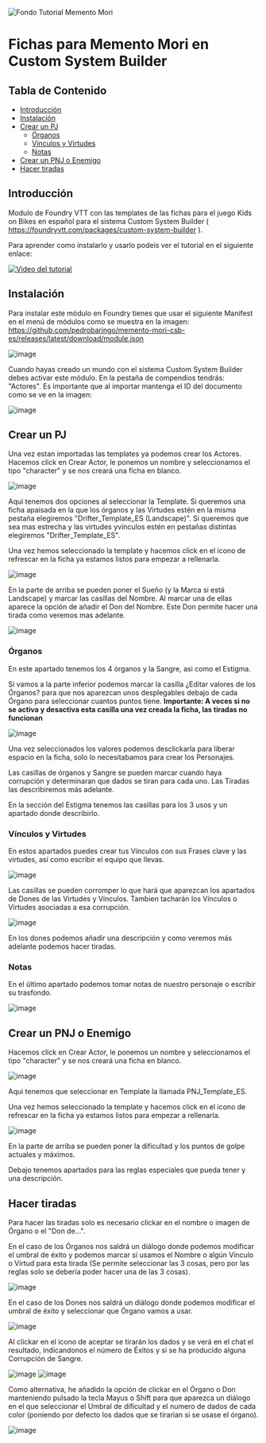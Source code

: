 
![Fondo Tutorial Memento Mori](https://github.com/pedrobaringo/kids-on-bikes-csb-es/assets/148097688/cc01b23d-0e75-4d58-96fe-232523b7f4f4)
# Fichas para Memento Mori en Custom System Builder

## Tabla de Contenido
- [Introducción](#introducción)
- [Instalación](#instalación)
- [Crear un PJ](#crear-un-pj)
  - [Órganos](#órganos)
  - [Vínculos y Virtudes](#vínculos-y-virtudes)
  - [Notas](#notas)
- [Crear un PNJ o Enemigo](#crear-un-pnj-o-enemigo)
- [Hacer tiradas](#hacer-tiradas)

## Introducción
Modulo de Foundry VTT con las templates de las fichas para el juego Kids on Bikes en español para el sistema Custom System Builder ( https://foundryvtt.com/packages/custom-system-builder ).

Para aprender como instalarlo y usarlo podeis ver el tutorial en el siguiente enlace:

[![Video del tutorial](http://img.youtube.com/vi/vsIx_xzhEPo/0.jpg)](http://www.youtube.com/watch?v=vsIx_xzhEPo "Tutorial Foundry-Kids on Bikes")


## Instalación
Para instalar este módulo en Foundry tienes que usar el siguiente Manifest en el menú de módulos como se muestra en la imagen: https://github.com/pedrobaringo/memento-mori-csb-es/releases/latest/download/module.json

![image](https://github.com/pedrobaringo/memento-mori-csb-es/assets/148097688/8dde2a01-c9fd-4a57-8666-3ac720a1a9b0)

Cuando hayas creado un mundo con el sistema Custom System Builder debes activar este módulo. En la pestaña de compendios tendrás: "Actores".
Es importante que al importar mantenga el ID del documento como se ve en la imagen:

![image](https://github.com/pedrobaringo/memento-mori-csb-es/assets/148097688/5241edfd-00b8-4969-a3c2-1c673a5a4b02)

## Crear un PJ
Una vez estan importadas las templates ya podemos crear los Actores.
Hacemos click en Crear Actor, le ponemos un nombre y seleccionamos el tipo "character" y se nos creará una ficha en blanco.

![image](https://github.com/pedrobaringo/memento-mori-csb-es/assets/148097688/d41e6a90-593f-4248-9be9-38045b153cc6)

Aqui tenemos dos opciones al seleccionar la Template. Si queremos una ficha apaisada en la que los órganos y las Virtudes estén en la misma pestaña elegiremos "Drifter_Template_ES (Landscape)". Si queremos que sea mas estrecha y las virtudes yvínculos estén en pestañas distintas elegiremos "Drifter_Template_ES".

Una vez hemos seleccionado la template y hacemos click en el icono de refrescar en la ficha ya estamos listos para empezar a rellenarla.

![image](https://github.com/pedrobaringo/memento-mori-csb-es/assets/148097688/a09c3c40-71cc-42fb-9a8c-6c71582e7e11)

En la parte de arriba se pueden poner el Sueño (y la Marca si está Landscape) y marcar las casillas del Nombre. Al marcar una de ellas aparece la opción de añadir el Don del Nombre. Este Don permite hacer una tirada como veremos mas adelante.

![image](https://github.com/pedrobaringo/memento-mori-csb-es/assets/148097688/25f9a28d-0fa5-4913-bd60-456e16c0e50e)

### Órganos
En este apartado tenemos los 4 órganos y la Sangre, asi como el Estigma.

Si vamos a la parte inferior podemos marcar la casilla ¿Editar valores de los Órganos? para que nos aparezcan unos desplegables debajo de cada Órgano para seleccionar cuantos puntos tiene. **Importante: A veces si no se activa y desactiva esta casilla una vez creada la ficha, las tiradas no funcionan**

![image](https://github.com/pedrobaringo/memento-mori-csb-es/assets/148097688/e4fef5a5-8d85-41b5-9da7-986036817cbe)

Una vez seleccionados los valores podemos desclickarla para liberar espacio en la ficha, solo lo necesitabamos para crear los Personajes.

Las casillas de órganos y Sangre se pueden marcar cuando haya corrupción y determinaran que dados se tiran para cada uno. Las Tiradas las describiremos más adelante.

En la sección del Estigma tenemos las casillas para los 3 usos y un apartado donde describirlo.

### Vínculos y Virtudes
En estos apartados puedes crear tus Vínculos con sus Frases clave y las virtudes, así como escribir el equipo que llevas.

![image](https://github.com/pedrobaringo/memento-mori-csb-es/assets/148097688/06c8da8e-2906-497f-8159-14ada29d7e85)

Las casillas se pueden corromper lo que hará que aparezcan los apartados de Dones de las Virtudes y Vínculos. Tambien tacharán los Vínculos o Virtudes asociadas a esa corrupción.

![image](https://github.com/pedrobaringo/memento-mori-csb-es/assets/148097688/fac87c54-703a-42f5-bf91-a8318f5e2371)

En los dones podemos añadir una descripción y como veremos más adelante podemos hacer tiradas.

### Notas
En el último apartado podemos tomar notas de nuestro personaje o escribir su trasfondo.

![image](https://github.com/pedrobaringo/memento-mori-csb-es/assets/148097688/1d880d43-a315-4cfe-b71c-3c3d4c7007e9)

## Crear un PNJ o Enemigo
Hacemos click en Crear Actor, le ponemos un nombre y seleccionamos el tipo "character" y se nos creará una ficha en blanco.

![image](https://github.com/pedrobaringo/memento-mori-csb-es/assets/148097688/0fc1105d-954f-4bd1-a649-f170c506e919)

Aqui tenemos que seleccionar en Template la llamada PNJ_Template_ES.

Una vez hemos seleccionado la template y hacemos click en el icono de refrescar en la ficha ya estamos listos para empezar a rellenarla.

![image](https://github.com/pedrobaringo/memento-mori-csb-es/assets/148097688/b72a6e0a-990b-4980-b80f-03e186d6675f)

En la parte de arriba se pueden poner la dificultad y los puntos de golpe actuales y máximos.

Debajo tenemos apartados para las reglas especiales que pueda tener y una descripción.

## Hacer tiradas
Para hacer las tiradas solo es necesario clickar en el nombre o imagen de Órgano o el "Don de...".

En el caso de los Órganos nos saldrá un diálogo donde podemos modificar el umbral de éxito y podemos marcar si usamos el Nombre o algún Vínculo o Virtud para esta tirada (Se permite seleccionar las 3 cosas, pero por las reglas solo se debería poder hacer una de las 3 cosas).

![image](https://github.com/pedrobaringo/memento-mori-csb-es/assets/148097688/e1d3c58a-cab9-48b9-835b-827c7f6cc1c3)

En el caso de los Dones nos saldrá un diálogo donde podemos modificar el umbral de éxito y seleccionar que Órgano vamos a usar.

![image](https://github.com/pedrobaringo/memento-mori-csb-es/assets/148097688/3c530505-3d49-4271-82c2-9f5d104904ee)

Al clickar en el icono de aceptar se tirarán los dados y se verá en el chat el resultado, indicandonos el número de Éxitos y si se ha producido alguna Corrupción de Sangre.

![image](https://github.com/pedrobaringo/memento-mori-csb-es/assets/148097688/5c75b5a6-839b-417f-86a5-1abcb3c9adaf)
![image](https://github.com/pedrobaringo/memento-mori-csb-es/assets/148097688/9ffa24ac-0182-40c4-8832-05b0ce0b68fd)

Como alternativa, he añadido la opción de clickar en el Órgano o Don manteniendo pulsado la tecla Mayus o Shift para que aparezca un diálogo en el que seleccionar el Umbral de dificultad y el numero de dados de cada color (poniendo por defecto los dados que se tirarian si se usase el órgano).

![image](https://github.com/pedrobaringo/memento-mori-csb-es/assets/148097688/85b2db44-0425-4cc1-b60d-3fdce0a0f645)
